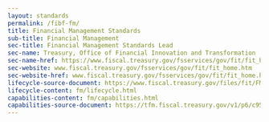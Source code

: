 ```yaml
---
layout: standards
permalink: /fibf-fm/
title: Financial Management Standards
sub-title: Financial Management
sec-title: Financial Management Standards Lead
sec-name: Treasury, Office of Financial Innovation and Transformation
sec-name-href: https://www.fiscal.treasury.gov/fsservices/gov/fit/fit_home.htm
sec-website: www.fiscal.treasury.gov/fsservices/gov/fit/fit_home.htm
sec-website-href: www.fiscal.treasury.gov/fsservices/gov/fit/fit_home.htm
lifecycle-source-document: https://www.fiscal.treasury.gov/files/fit/FMFunctionsandActivities.pdf
lifecycle-content: fm/lifecycle.html
capabilities-content: fm/capabilities.html
capabilities-source-document: https://tfm.fiscal.treasury.gov/v1/p6/c950.html
---
```

